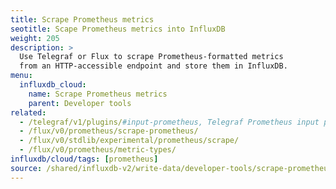 ```yaml
---
title: Scrape Prometheus metrics
seotitle: Scape Prometheus metrics into InfluxDB
weight: 205
description: >
  Use Telegraf or Flux to scrape Prometheus-formatted metrics
  from an HTTP-accessible endpoint and store them in InfluxDB.
menu:
  influxdb_cloud:
    name: Scrape Prometheus metrics
    parent: Developer tools
related:
  - /telegraf/v1/plugins/#input-prometheus, Telegraf Prometheus input plugin
  - /flux/v0/prometheus/scrape-prometheus/
  - /flux/v0/stdlib/experimental/prometheus/scrape/
  - /flux/v0/prometheus/metric-types/
influxdb/cloud/tags: [prometheus]
source: /shared/influxdb-v2/write-data/developer-tools/scrape-prometheus-metrics.md
---
```


<!-- The content of this file is at 
// SOURCE content/shared/influxdb-v2/write-data/developer-tools/scrape-prometheus-metrics.md-->